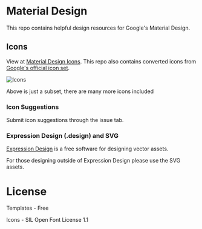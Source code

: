 # Material Design

This repo contains helpful design resources for Google's Material Design.

## Icons

View at [Material Design Icons](http://materialdesignicons.com/). This repo also contains converted icons from [Google's official icon set](https://github.com/google/material-design-icons).

![Icons](http://templarian.com/files/material-design-icons-preview.png)

Above is just a subset, there are many more icons included

### Icon Suggestions

Submit icon suggestions through the issue tab.

### Expression Design (.design) and SVG

[Expression Design](http://www.microsoft.com/en-us/download/details.aspx?id=36180) is a free software for designing vector assets.

For those designing outside of Expression Design please use the SVG assets.

# License

Templates - Free

Icons - SIL Open Font License 1.1
